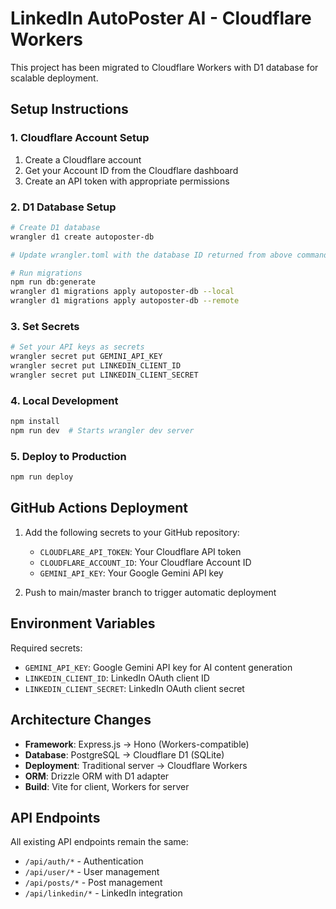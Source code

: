 # LinkedIn AutoPoster AI - Cloudflare Workers

This project has been migrated to Cloudflare Workers with D1 database for scalable deployment.

## Setup Instructions

### 1. Cloudflare Account Setup
1. Create a Cloudflare account
2. Get your Account ID from the Cloudflare dashboard
3. Create an API token with appropriate permissions

### 2. D1 Database Setup
```bash
# Create D1 database
wrangler d1 create autoposter-db

# Update wrangler.toml with the database ID returned from above command

# Run migrations
npm run db:generate
wrangler d1 migrations apply autoposter-db --local
wrangler d1 migrations apply autoposter-db --remote
```

### 3. Set Secrets
```bash
# Set your API keys as secrets
wrangler secret put GEMINI_API_KEY
wrangler secret put LINKEDIN_CLIENT_ID
wrangler secret put LINKEDIN_CLIENT_SECRET
```

### 4. Local Development
```bash
npm install
npm run dev  # Starts wrangler dev server
```

### 5. Deploy to Production
```bash
npm run deploy
```

## GitHub Actions Deployment

1. Add the following secrets to your GitHub repository:
   - `CLOUDFLARE_API_TOKEN`: Your Cloudflare API token
   - `CLOUDFLARE_ACCOUNT_ID`: Your Cloudflare Account ID
   - `GEMINI_API_KEY`: Your Google Gemini API key

2. Push to main/master branch to trigger automatic deployment

## Environment Variables

Required secrets:
- `GEMINI_API_KEY`: Google Gemini API key for AI content generation
- `LINKEDIN_CLIENT_ID`: LinkedIn OAuth client ID
- `LINKEDIN_CLIENT_SECRET`: LinkedIn OAuth client secret

## Architecture Changes

- **Framework**: Express.js → Hono (Workers-compatible)
- **Database**: PostgreSQL → Cloudflare D1 (SQLite)
- **Deployment**: Traditional server → Cloudflare Workers
- **ORM**: Drizzle ORM with D1 adapter
- **Build**: Vite for client, Workers for server

## API Endpoints

All existing API endpoints remain the same:
- `/api/auth/*` - Authentication
- `/api/user/*` - User management
- `/api/posts/*` - Post management
- `/api/linkedin/*` - LinkedIn integration